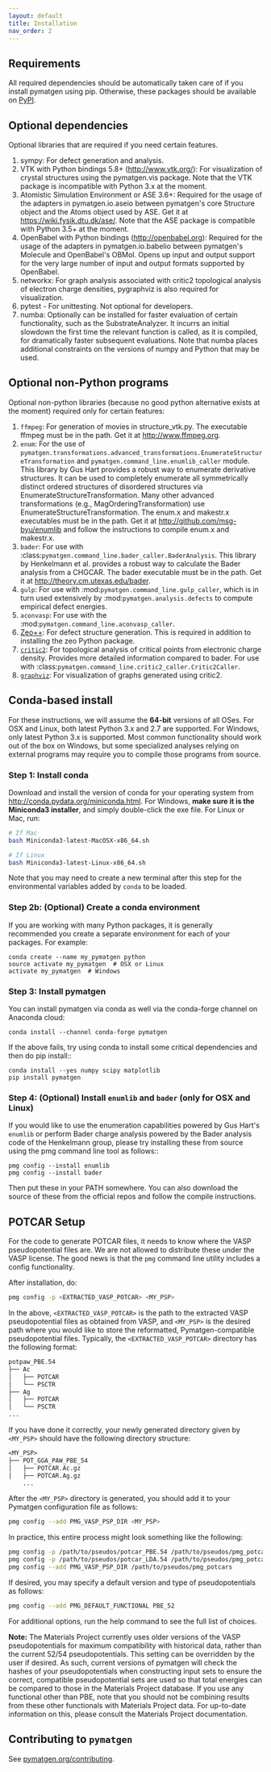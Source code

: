 ```yaml
---
layout: default
title: Installation
nav_order: 2
---
```


## Requirements

All required dependencies should be automatically taken care of if you install pymatgen using pip. Otherwise, these packages should be available on [PyPI](http://pypi.python.org).

## Optional dependencies

Optional libraries that are required if you need certain features.

1. sympy: For defect generation and analysis.
2. VTK with Python bindings 5.8+ (<http://www.vtk.org/>): For visualization of crystal structures using the pymatgen.vis package. Note that the VTK package is incompatible with Python 3.x at the moment.
3. Atomistic Simulation Environment or ASE 3.6+: Required for the usage of the adapters in pymatgen.io.aseio between pymatgen's core Structure object and the Atoms object used by ASE. Get it at <https://wiki.fysik.dtu.dk/ase/>. Note that the ASE package is compatible with Python 3.5+ at the moment.
4. OpenBabel with Python bindings (<http://openbabel.org>): Required for the usage of the adapters in pymatgen.io.babelio between pymatgen's Molecule and OpenBabel's OBMol. Opens up input and output support for the very large number of input and output formats supported by OpenBabel.
5. networkx: For graph analysis associated with critic2 topological analysis of electron charge densities, pygraphviz is also required for visualization.
6. pytest - For unittesting. Not optional for developers.
7. numba: Optionally can be installed for faster evaluation of certain functionality, such as the SubstrateAnalyzer. It incurrs an initial slowdown the first time the relevant function is called, as it is compiled, for dramatically faster subsequent evaluations. Note that numba places additional constraints on the versions of numpy and Python that may be used.

## Optional non-Python programs

Optional non-python libraries (because no good python alternative exists at the moment) required only for certain features:

1. `ffmpeg`: For generation of movies in structure_vtk.py. The executable ffmpeg must be in the path. Get it at <http://www.ffmpeg.org>.
2. `enum`: For the use of `pymatgen.transformations.advanced_transformations.EnumerateStructureTransformation` and `pymatgen.command_line.enumlib_caller` module. This library by Gus Hart provides a robust way to enumerate derivative structures. It can be used to completely enumerate all symmetrically distinct ordered structures of disordered structures via EnumerateStructureTransformation. Many other advanced transformations (e.g., MagOrderingTransformation) use EnumerateStructureTransformation. The enum.x and makestr.x executables must be in the path. Get it at <http://github.com/msg-byu/enumlib> and follow the instructions to compile enum.x and makestr.x.
3. `bader`: For use with :class:`pymatgen.command_line.bader_caller.BaderAnalysis`. This library by Henkelmann et al. provides a robust way to calculate the Bader analysis from a CHGCAR. The bader executable must be in the path. Get it at <http://theory.cm.utexas.edu/bader>.
4. `gulp`: For use with :mod:`pymatgen.command_line.gulp_caller`, which is in turn used extensively by :mod:`pymatgen.analysis.defects` to compute empirical defect energies.
5. `aconvasp`: For use with the :mod:`pymatgen.command_line.aconvasp_caller`.
6. [Zeo++](https://zeoplusplus.org): For defect structure generation. This is required in addition to installing the zeo Python package.
7. [`critic2`](https://github.com/aoterodelaroza/critic2): For topological analysis of critical points from electronic charge density. Provides more detailed information compared to bader. For use with :class:`pymatgen.command_line.critic2_caller.Critic2Caller`.
8. [`graphviz`](https://graphviz.org): For visualization of graphs generated using critic2.

## Conda-based install

For these instructions, we will assume the **64-bit** versions of all OSes. For OSX and Linux, both latest Python 3.x and 2.7 are supported. For Windows, only latest Python 3.x is supported. Most common functionality should work out of the box on Windows, but some specialized analyses relying on external programs may require you to compile those programs from source.

### Step 1: Install conda

Download and install the version of conda for your operating system from <http://conda.pydata.org/miniconda.html>. For Windows, **make sure it is the Miniconda3 installer**, and simply double-click the exe file. For Linux or Mac, run:

```bash
# If Mac
bash Miniconda3-latest-MacOSX-x86_64.sh

# If Linux
bash Miniconda3-latest-Linux-x86_64.sh
```

Note that you may need to create a new terminal after this step for the environmental variables added by `conda` to be loaded.

### Step 2b: (Optional) Create a conda environment

If you are working with many Python packages, it is generally recommended you create a separate environment for each of your packages. For example:

```shell
conda create --name my_pymatgen python
source activate my_pymatgen  # OSX or Linux
activate my_pymatgen  # Windows
```

### Step 3: Install pymatgen

You can install pymatgen via conda as well via the conda-forge channel on Anaconda cloud:

```shell
conda install --channel conda-forge pymatgen
```

If the above fails, try using conda to install some critical dependencies and then do pip install::

```shell
conda install --yes numpy scipy matplotlib
pip install pymatgen
```

### Step 4: (Optional) Install `enumlib` and `bader` (only for OSX and Linux)

If you would like to use the enumeration capabilities powered by Gus Hart's `enumlib` or perform Bader charge analysis powered by the Bader analysis code of the Henkelmann group, please try installing these from source using the pmg command line tool as follows::

```shell
pmg config --install enumlib
pmg config --install bader
```

Then put these in your PATH somewhere. You can also download the source of these from the official repos and follow the compile instructions.

## POTCAR Setup

For the code to generate POTCAR files, it needs to know where the VASP pseudopotential files are. We are not allowed to distribute these under the VASP license. The good news is that the `pmg` command line utility includes a config functionality.

After installation, do:

```bash
pmg config -p <EXTRACTED_VASP_POTCAR> <MY_PSP>
```

In the above, `<EXTRACTED_VASP_POTCAR>` is the path to the extracted VASP pseudopotential files as obtained from VASP, and `<MY_PSP>` is the desired path where you would like to store the reformatted, Pymatgen-compatible pseudopotential files. Typically, the `<EXTRACTED_VASP_POTCAR>` directory has the following format:

```txt
potpaw_PBE.54
├── Ac
│   ├── POTCAR
│   └── PSCTR
├── Ag
│   ├── POTCAR
│   └── PSCTR
...
```

If you have done it correctly, your newly generated directory given by `<MY_PSP>` should have the following directory structure:

```txt
<MY_PSP>
├── POT_GGA_PAW_PBE_54
│   ├── POTCAR.Ac.gz
│   ├── POTCAR.Ag.gz
    ...
```

After the `<MY_PSP>` directory is generated, you should add it to your Pymatgen configuration file as follows:

```bash
pmg config --add PMG_VASP_PSP_DIR <MY_PSP>
```

In practice, this entire process might look something like the following:

```bash
pmg config -p /path/to/pseudos/potcar_PBE.54 /path/to/pseudos/pmg_potcars
pmg config -p /path/to/pseudos/potcar_LDA.54 /path/to/pseudos/pmg_potcars
pmg config --add PMG_VASP_PSP_DIR /path/to/pseudos/pmg_potcars
```

If desired, you may specify a default version and type of pseudopotentials as follows:

```bash
pmg config --add PMG_DEFAULT_FUNCTIONAL PBE_52
```

For additional options, run the help command to see the full list of choices.

**Note:** The Materials Project currently uses older versions of the VASP pseudopotentials for maximum compatibility with historical data, rather than the current 52/54 pseudopotentials. This setting can be overridden by the user if desired. As such, current versions of pymatgen will check the hashes of your pseudopotentials when constructing input sets to ensure the correct, compatible pseudopotential sets are used so that total energies can be compared to those in the Materials Project database. If you use any functional other than PBE, note that you should not be combining results from these other functionals with Materials Project data. For up-to-date information on this, please consult the Materials Project documentation.

## Contributing to `pymatgen`

See [pymatgen.org/contributing](https://pymatgen.org/contributing).
